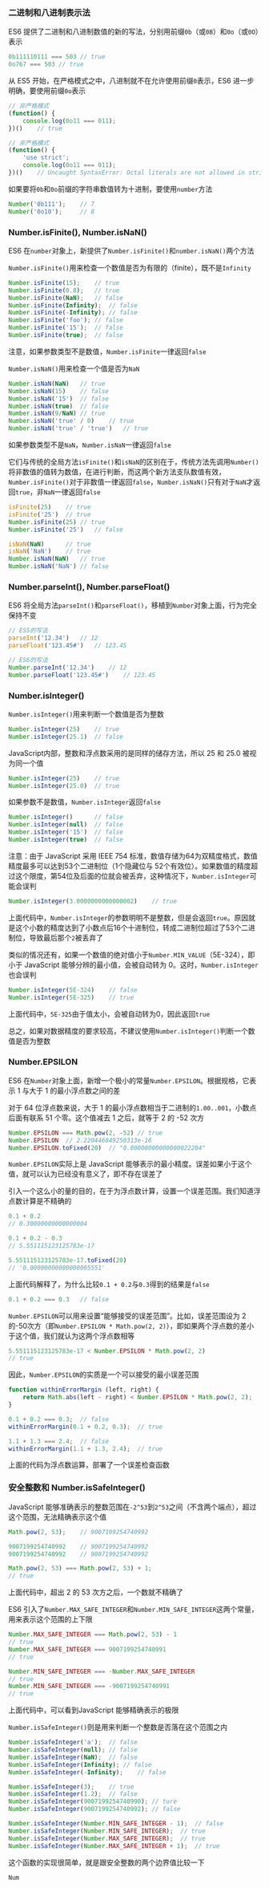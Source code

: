 ### 二进制和八进制表示法

ES6 提供了二进制和八进制数值的新的写法，分别用前缀`0b`（或`0B`）和`0o`（或`0O`）表示

```javascript
0b111110111 === 503 // true
0o767 === 503 // true
```

从 ES5 开始，在严格模式之中，八进制就不在允许使用前缀`0`表示，ES6 进一步明确，要使用前缀`0o`表示

```javascript
// 非严格模式
(function() {
    console.log(0o11 === 011);
})()	// true

// 非严格模式
(function() {
    'use strict';
    console.log(0o11 === 011);
})()	// Uncaught SyntaxError: Octal literals are not allowed in strict mode.
```

如果要将`0b`和`0o`前缀的字符串数值转为十进制，要使用`number`方法

```javascript
Number('0b111');	// 7
Number('0o10');		// 8
```



### Number.isFinite(), Number.isNaN()

ES6 在`number`对象上，新提供了`Number.isFinite()`和`number.isNaN()`两个方法

`Number.isFinite()`用来检查一个数值是否为有限的（finite），既不是`Infinity`

```javascript
Number.isFinite(15);	// true
Number.isFinite(0.8);	// true
Number.isFinite(NaN);	// false
Number.isFinite(Infinity);	// false
Number.isFinite(-Infinity);	// false
Number.isFinite('foo');	// false
Number.isFinite('15');	// false
Number.isFinite(true);	// false
```

注意，如果参数类型不是数值，`Number.isFinite`一律返回`false`

`Number.isNaN()`用来检查一个值是否为`NaN`

```javascript
Number.isNaN(NaN)	// true
Number.isNaN(15)	// false
Number.isNaN('15')	// false
Number.isNaN(true)	// false
Number.isNaN(9/NaN)	// true
Number.isNaN('true' / 0)	// true
Number.isNaN('true' / 'true')	// true
```

如果参数类型不是`NaN`，`Number.isNaN`一律返回`false`

它们与传统的全局方法`isFinite()`和`isNaN`的区别在于，传统方法先调用`Number()`将非数值的值转为数值，在进行判断，而这两个新方法支队数值有效，`Number.isFinite()`对于非数值一律返回`false`，`Number.isNaN()`只有对于`NaN`才返回`true`，非`NaN`一律返回`false`

```javascript
isFinite(25)	// true
isFinite('25')	// true
Number.isFinite(25)	// true
Number.isFinite('25')	// false

isNaN(NaN)		// true
isNaN('NaN')	// true
Number.isNaN(NaN)	// true
Number.isNaN('NaN')	// false
```



### Number.parseInt(), Number.parseFloat()

ES6 将全局方法`parseInt()`和`parseFloat()`，移植到`Number`对象上面，行为完全保持不变

```javascript
// ES5的写法
parseInt('12.34')	// 12
parseFloat('123.45#')	// 123.45

// ES6的写法
Number.parseInt('12.34')	// 12
Number.parseFloat('123.45#')	// 123.45
```



### Number.isInteger()

`Number.isInteger()`用来判断一个数值是否为整数

```javascript
Number.isInteger(25)	// true
Number.isInteger(25.1)	// false
```

JavaScript内部，整数和浮点数采用的是同样的储存方法，所以 25 和 25.0 被视为同一个值

```javascript
Number.isInteger(25)	// true
Number.isInteger(25.0)	// true
```

如果参数不是数值，`Number.isInteger`返回`false`

```javascript
Number.isInteger()		// false
Number.isInteger(null)	// false
Number.isInteger('15')	// false
Number.isInteger(true)	// false
```

注意：由于 JavaScript 采用 IEEE 754 标准，数值存储为64为双精度格式，数值精度最多可以达到53个二进制位（1个隐藏位与 52个有效位）。如果数值的精度超过这个限度，第54位及后面的位就会被丢弃，这种情况下，`Number.isInteger`可能会误判

```javascript
Number.isInteger(3.0000000000000002)	// true
```

上面代码中，`Number.isInteger`的参数明明不是整数，但是会返回`true`。原因就是这个小数的精度达到了小数点后16个十进制位，转成二进制位超过了53个二进制位，导致最后那个`2`被丢弃了

类似的情况还有，如果一个数值的绝对值小于`Number.MIN_VALUE`（5E-324），即小于 JavaScript 能够分辨的最小值，会被自动转为 0。这时，`Number.isInteger`也会误判

```javascript
Number.isInteger(5E-324)	// false
Number.isInteger(5E-325)	// true
```

上面代码中，`5E-325`由于值太小，会被自动转为0，因此返回`true`

总之，如果对数据精度的要求较高，不建议使用`Number.isInteger()`判断一个数值是否为整数



### Number.EPSILON

ES6 在`Number`对象上面，新增一个极小的常量`Number.EPSILON`。根据规格，它表示 1 与大于 1 的最小浮点数之间的差

对于 64 位浮点数来说，大于 1 的最小浮点数相当于二进制的`1.00..001`，小数点后面有联系 51 个零。这个值减去 1 之后，就等于 2 的 -52 次方

```javascript
Number.EPSILON === Math.pow(2, -52)	// true
Number.EPSILON	// 2.220446049250313e-16
Number.EPSILON.toFixed(20)	// "0.00000000000000022204"
```

`Number.EPSILON`实际上是 JavaScript 能够表示的最小精度。误差如果小于这个值，就可以认为已经没有意义了，即不存在误差了

引入一个这么小的量的目的，在于为浮点数计算，设置一个误差范围。我们知道浮点数计算是不精确的

```javascript
0.1 + 0.2
// 0.30000000000000004

0.1 + 0.2 - 0.3
// 5.551115123125783e-17

5.551115123125783e-17.toFixed(20)
// '0.00000000000000005551'
```

上面代码解释了，为什么比较`0.1 + 0.2`与`0.3`得到的结果是`false`

```javascript
0.1 + 0.2 === 0.3	// false
```

`Number.EPSILON`可以用来设置“能够接受的误差范围”。比如，误差范围设为 2 的-50次方（即`Number.EPSILON * Math.pow(2, 2)`），即如果两个浮点数的差小于这个值，我们就认为这两个浮点数相等

```javascript
5.551115123125783e-17 < Number.EPSILON * Math.pow(2, 2)
// true
```

因此，`Number.EPSILON`的实质是一个可以接受的最小误差范围

```javascript
function withinErrorMargin (left, right) {
    return Math.abs(left - right) < Number.EPSILON * Math.pow(2, 2);
}

0.1 + 0.2 === 0.3;	// false
withinErrorMargin(0.1 + 0.2, 0.3);	// true

1.1 + 1.3 === 2.4;	// false
withinErrorMargin(1.1 + 1.3, 2.4);	// true
```

上面的代码为浮点数运算，部署了一个误差检查函数



### 安全整数和 Number.isSafeInteger()

JavaScript 能够准确表示的整数范围在`-2^53`到`2^53`之间（不含两个端点），超过这个范围，无法精确表示这个值

```javascript
Math.pow(2, 53);	// 9007199254740992

9007199254740992	// 9007199254740992
9007199254740992	// 9007199254740992

Math.pow(2, 53) === Math.pow(2, 53) + 1;
// true
```

上面代码中，超出 2 的 53 次方之后，一个数就不精确了

ES6 引入了`Number.MAX_SAFE_INTEGER`和`Number.MIN_SAFE_INTEGER`这两个常量，用来表示这个范围的上下限

```javascript
Number.MAX_SAFE_INTEGER === Math.pow(2, 53) - 1
// true
Number.MAX_SAFE_INTEGER === 9007199254740991
// true

Number.MIN_SAFE_INTEGER === -Number.MAX_SAFE_INTEGER
// true
Number.MIN_SAFE_INTEGER === -9007199254740991
// true
```

上面代码中，可以看到JavaScript 能够精确表示的极限

`Number.isSafeInteger()`则是用来判断一个整数是否落在这个范围之内

```javascript
Number.isSafeInteger('a');	// false
Number.isSafeInteger(null);	// false
Number.isSafeInteger(NaN);	// false
Number.isSafeInteger(Infinity);	// false
Number.isSafeInteger(-Infinity);	// false

Number.isSafeInteger(3);	// true
Number.isSafeInteger(1.2);	// false
Number.isSafeInteger(9007199254740990);	// ture
Number.isSafeInteger(9007199254740992);	// false

Number.isSafeInteger(Number.MIN_SAFE_INTEGER - 1);	// false
Number.isSafeInteger(Number.MIN_SAFE_INTEGER);	// true
Number.isSafeInteger(Number.MAX_SAFE_INTEGER);	// true
Number.isSafeInteger(Number.MAX_SAFE_INTEGER + 1);	// true
```

这个函数的实现很简单，就是跟安全整数的两个边界值比较一下

```javascript
Num
```



















